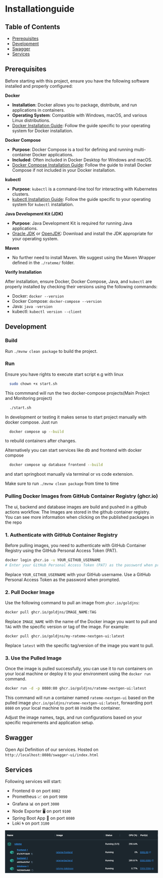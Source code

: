 # Installationguide

## Table of Contents
- [Prerequisites](##prerequisites)
- [Development](#development)
- [Swagger](#swagger)
- [Services](#services)

## Prerequisites

Before starting with this project, ensure you have the following software installed and properly configured:

**Docker**
  - **Installation**: Docker allows you to package, distribute, and run applications in containers.
  - **Operating System**: Compatible with Windows, macOS, and various Linux distributions.
  - [Docker Installation Guide](https://docs.docker.com/get-docker/): Follow the guide specific to your operating system for Docker installation.

**Docker Compose**
  - **Purpose**: Docker Compose is a tool for defining and running multi-container Docker applications.
  - **Included**: Often included in Docker Desktop for Windows and macOS.
  - [Docker Compose Installation Guide](https://docs.docker.com/compose/install/): Follow the guide to install Docker Compose if not included in your Docker installation.

**kubectl**
  - **Purpose**: `kubectl` is a command-line tool for interacting with Kubernetes clusters.
  - [kubectl Installation Guide](https://kubernetes.io/docs/tasks/tools/install-kubectl/): Follow the guide specific to your operating system for `kubectl` installation.

**Java Development Kit (JDK)**
  - **Purpose**: Java Development Kit is required for running Java applications.
  - [Oracle JDK](https://www.oracle.com/java/technologies/javase-jdk11-downloads.html) or [OpenJDK](https://adoptopenjdk.net/): Download and install the JDK appropriate for your operating system.

**Maven**
  - No further need to install Maven. We suggest using the Maven Wrapper defined in the `./rateme/` folder.

**Verify Installation**

After installation, ensure Docker, Docker Compose, Java, and `kubectl` are properly installed by checking their versions using the following commands:
  - Docker: `docker --version`
  - Docker Compose: `docker-compose --version`
  - Java: `java -version`
  - kubectl: `kubectl version --client`
    


## Development

### Build

Run `./mvnw clean package` to build the project.

### Run

Ensure you have rights to execute start script e.g with linux
```sh
  sudo chown +x start.sh   
```

This commmand will run the two docker-compose projects(Main Project and Monitoring project)
```sh
  ./start.sh
```

In development or testing it makes sense to start project manually with docker compose. 
Just run 

```sh
  docker compose up --build
```
to rebuild containers after changes.

Alternatively you can start services like db and frontend with docker compose
```sh
  docker compose up database frontend --build
```
and start springboot manually via terminal or vs code extension.

Make sure to run `./mvnw clean package` from time to time



### Pulling Docker Images from GitHub Container Registry (ghcr.io)

The ui, backend and database images are build and pushed in a github actions workflow. The Images are stored in the github container registry. You can see more information when clicking on the published packages in the repo

### 1. Authenticate with GitHub Container Registry
Before pulling images, you need to authenticate with GitHub Container Registry using the GitHub Personal Access Token (PAT).

```bash
docker login ghcr.io -u YOUR_GITHUB_USERNAME
# Enter your GitHub Personal Access Token (PAT) as the password when prompted
```

Replace `YOUR_GITHUB_USERNAME` with your GitHub username. Use a GitHub Personal Access Token as the password when prompted.

### 2. Pull Docker Image
Use the following command to pull an image from `ghcr.io/goldjns`:

```bash
docker pull ghcr.io/goldjns/IMAGE_NAME:TAG
```

Replace `IMAGE_NAME` with the name of the Docker image you want to pull and `TAG` with the specific version or tag of the image. For example:

```bash
docker pull ghcr.io/goldjns/my-rateme-nextgen-ui:latest
```

Replace `latest` with the specific tag/version of the image you want to pull.

### 3. Use the Pulled Image
Once the image is pulled successfully, you can use it to run containers on your local machine or deploy it to your environment using the `docker run` command.

```bash
docker run -d -p 8080:80 ghcr.io/goldjns/rateme-nextgen-ui:latest
```

This command will run a container named `rateme-nextgen-ui` based on the pulled image `ghcr.io/goldjns/rateme-nextgen-ui:latest`, forwarding port `8080` on your local machine to port `80` inside the container.

Adjust the image names, tags, and run configurations based on your specific requirements and application setup.

## Swagger

Open Api Definition of our services. Hosted on `http://localhost:8080/swagger-ui/index.html`

## Services 

Following services will start:

- Frontend 🌐 on port `8082`
- Prometheus 📈 on port `9090`
- Grafana 📊 on port `3000`
- Node Exporter 🖥️ on port `9100`
- Spring Boot App 🚀 on port `8080`
- Loki 🌀 on port `3100`


![Docker Desktop View](image.png)
